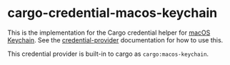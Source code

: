 # cargo-credential-macos-keychain

This is the implementation for the Cargo credential helper for [macOS Keychain].
See the [credential-provider] documentation for how to use this.

This credential provider is built-in to cargo as `cargo:macos-keychain`.

[macOS Keychain]: https://support.apple.com/guide/keychain-access/welcome/mac
[credential-provider]: https://doc.rust-lang.org/nightly/cargo/reference/registry-authentication.html

